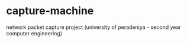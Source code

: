 capture-machine
===============

network packet capture project (university of peradeniya - second year computer engineering)
